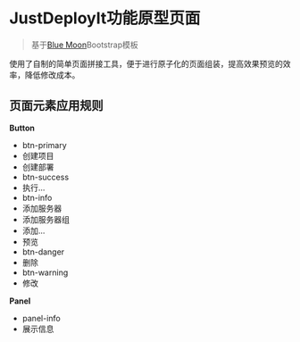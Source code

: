 # JustDeployIt功能原型页面 #

> 基于[Blue Moon][1]Bootstrap模板

使用了自制的简单页面拼接工具，便于进行原子化的页面组装，提高效果预览的效率，降低修改成本。

## 页面元素应用规则 ##

**Button**
- btn-primary
 - 创建项目
 - 创建部署
- btn-success
 - 执行...
- btn-info
 - 添加服务器
 - 添加服务器组
 - 添加...
 - 预览
- btn-danger
 - 删除
- btn-warning
 - 修改

**Panel**

- panel-info
 - 展示信息 



[1]: http://iamsrinu.com/bluemoon-admin-theme4/
